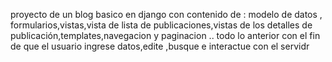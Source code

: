 proyecto de un blog basico en django con contenido de : modelo de datos , formularios,vistas,vista de lista de publicaciones,vistas de los detalles de publicación,templates,navegacion y paginacion .. todo lo anterior con el fin de que el usuario ingrese datos,edite ,busque e interactue con el servidr
